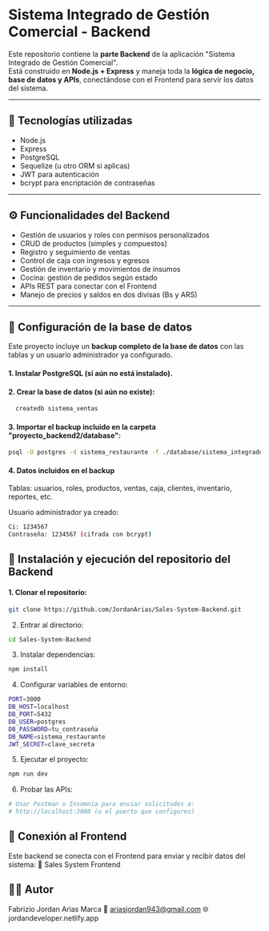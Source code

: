 # Sistema Integrado de Gestión Comercial - Backend

Este repositorio contiene la **parte Backend** de la aplicación "Sistema Integrado de Gestión Comercial".  
Está construido en **Node.js + Express** y maneja toda la **lógica de negocio, base de datos y APIs**, conectándose con el Frontend para servir los datos del sistema.

---

## 🚀 Tecnologías utilizadas

- Node.js  
- Express  
- PostgreSQL  
- Sequelize (u otro ORM si aplicas)  
- JWT para autenticación  
- bcrypt para encriptación de contraseñas  

---

## ⚙️ Funcionalidades del Backend

- Gestión de usuarios y roles con permisos personalizados  
- CRUD de productos (simples y compuestos)  
- Registro y seguimiento de ventas  
- Control de caja con ingresos y egresos  
- Gestión de inventario y movimientos de insumos  
- Cocina: gestión de pedidos según estado  
- APIs REST para conectar con el Frontend  
- Manejo de precios y saldos en dos divisas (Bs y ARS)  

---
## 🧩 Configuración de la base de datos
Este proyecto incluye un **backup completo de la base de datos** con las tablas y un usuario administrador ya configurado.
#### 1. Instalar PostgreSQL (si aún no está instalado).
#### 2. Crear la base de datos (si aún no existe):
```bash
  createdb sistema_ventas
```
#### 3. Importar el backup incluido en la carpeta "proyecto_backend2/database":
```bash
psql -U postgres -d sistema_restaurante -f ./database/sistema_integrado_backup.sql
```
#### 4. Datos incluidos en el backup
Tablas: usuarios, roles, productos, ventas, caja, clientes, inventario, reportes, etc.

Usuario administrador ya creado:
```bash
Ci: 1234567
Contraseña: 1234567 (cifrada con bcrypt)
```

## 🧰 Instalación y ejecución del repositorio del Backend
#### 1. Clonar el repositorio:
```bash
git clone https://github.com/JordanArias/Sales-System-Backend.git
```
2. Entrar al directorio:
```bash
cd Sales-System-Backend
```
3. Instalar dependencias:
```bash
npm install
```
4. Configurar variables de entorno:
```bash
PORT=3000
DB_HOST=localhost
DB_PORT=5432
DB_USER=postgres
DB_PASSWORD=tu_contraseña
DB_NAME=sistema_restaurante
JWT_SECRET=clave_secreta
```
5. Ejecutar el proyecto:
```bash
npm run dev
```
6. Probar las APIs:
```bash
# Usar Postman o Insomnia para enviar solicitudes a:
# http://localhost:3000 (o el puerto que configures)
```
## 📂 Conexión al Frontend
Este backend se conecta con el Frontend para enviar y recibir datos del sistema:
🔗 Sales System Frontend

## 👨‍💻 Autor
Fabrizio Jordan Arias Marca
📧 ariasjordan943@gmail.com
🌐 jordandeveloper.netlify.app

